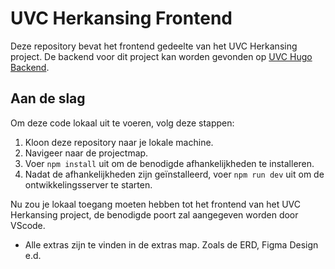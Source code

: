 # UVC Herkansing Frontend

Deze repository bevat het frontend gedeelte van het UVC Herkansing project. De backend voor dit project kan worden gevonden op [UVC Hugo Backend](https://github.com/HugovandeVelde/UVC-Hugo-backend).

## Aan de slag

Om deze code lokaal uit te voeren, volg deze stappen:

1. Kloon deze repository naar je lokale machine.
2. Navigeer naar de projectmap.
3. Voer `npm install` uit om de benodigde afhankelijkheden te installeren.
4. Nadat de afhankelijkheden zijn geïnstalleerd, voer `npm run dev` uit om de ontwikkelingsserver te starten.

Nu zou je lokaal toegang moeten hebben tot het frontend van het UVC Herkansing project, de benodigde poort zal aangegeven worden door VScode.

* Alle extras zijn te vinden in de extras map. Zoals de ERD, Figma Design e.d.
